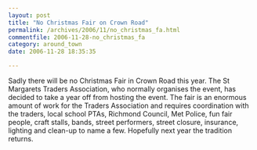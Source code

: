 ```yaml
---
layout: post
title: "No Christmas Fair on Crown Road"
permalink: /archives/2006/11/no_christmas_fa.html
commentfile: 2006-11-28-no_christmas_fa
category: around_town
date: 2006-11-28 18:35:35

---
```


Sadly there will be no Christmas Fair in Crown Road this year. The St Margarets Traders Association, who normally organises the event, has decided to take a year off from hosting the event. The fair is an enormous amount of work for the Traders Association and requires coordination with the traders, local school PTAs, Richmond Council, Met Police, fun fair people, craft stalls, bands, street performers, street closure, insurance, lighting and clean-up to name a few. Hopefully next year the tradition returns.
